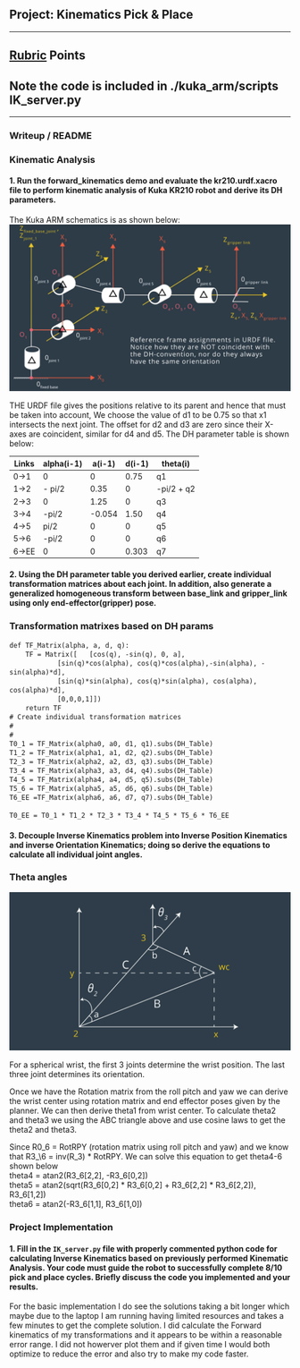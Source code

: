 ## Project: Kinematics Pick & Place

---




[//]: # (Image References)

[image1]: ./FK.png
[image2]: ./pic1.png
[image3]: ./misc_images/misc2.png

## [Rubric](https://review.udacity.com/#!/rubrics/972/view) Points
## Note the code is included in ./kuka\_arm/scripts IK_server.py


---
### Writeup / README



### Kinematic Analysis
#### 1. Run the forward_kinematics demo and evaluate the kr210.urdf.xacro file to perform kinematic analysis of Kuka KR210 robot and derive its DH parameters.

The Kuka ARM schematics is as shown below:
![alt text][image1]

THE URDF file gives the positions relative to its parent and hence that must be taken into account, We choose the value of d1 to be 0.75 so that x1 intersects the next joint. The offset for d2 and d3 are zero since their X-axes are coincident, similar for d4 and d5. The DH parameter table is shown below:

Links | alpha(i-1) | a(i-1) | d(i-1) | theta(i)
--- | --- | --- | --- | ---
0->1 | 0 | 0 | 0.75 | q1
1->2 | - pi/2 | 0.35 | 0 | -pi/2 + q2
2->3 | 0 | 1.25 | 0 | q3
3->4 |  -pi/2 | -0.054 | 1.50 | q4
4->5 | pi/2 | 0 | 0 | q5
5->6 | -pi/2 | 0 | 0 | q6
6->EE | 0 | 0 | 0.303 | q7



#### 2. Using the DH parameter table you derived earlier, create individual transformation matrices about each joint. In addition, also generate a generalized homogeneous transform between base_link and gripper_link using only end-effector(gripper) pose.
### Transformation matrixes based on DH params
	def TF_Matrix(alpha, a, d, q):
		TF = Matrix([	[cos(q), -sin(q), 0, a],
				[sin(q)*cos(alpha), cos(q)*cos(alpha),-sin(alpha), -sin(alpha)*d],
				[sin(q)*sin(alpha), cos(q)*sin(alpha), cos(alpha), cos(alpha)*d],
				[0,0,0,1]])
		return TF
	# Create individual transformation matrices
	#
	#
	T0_1 = TF_Matrix(alpha0, a0, d1, q1).subs(DH_Table)	
	T1_2 = TF_Matrix(alpha1, a1, d2, q2).subs(DH_Table)	
	T2_3 = TF_Matrix(alpha2, a2, d3, q3).subs(DH_Table)	
	T3_4 = TF_Matrix(alpha3, a3, d4, q4).subs(DH_Table)	
	T4_5 = TF_Matrix(alpha4, a4, d5, q5).subs(DH_Table)	
	T5_6 = TF_Matrix(alpha5, a5, d6, q6).subs(DH_Table)	
	T6_EE =TF_Matrix(alpha6, a6, d7, q7).subs(DH_Table)

	T0_EE = T0_1 * T1_2 * T2_3 * T3_4 * T4_5 * T5_6 * T6_EE	



#### 3. Decouple Inverse Kinematics problem into Inverse Position Kinematics and inverse Orientation Kinematics; doing so derive the equations to calculate all individual joint angles.


### Theta angles

![alt text][image2]  

For a spherical wrist, the first 3 joints determine the wrist position. The last three joint determines its orientation. 

Once we have the Rotation matrix from the roll pitch and yaw we can derive the wrist center using rotation matrix and end effector poses given by the planner. 
We can then derive theta1 from wrist center. 
To calculate theta2 and theta3 we using the ABC triangle above and use cosine laws to get the theta2 and theta3.  

Since R0\_6 = RotRPY (rotation matrix using roll pitch and yaw) and we know that R3_\6 = inv(R\_3) * RotRPY. We can solve this equation to get theta4-6 shown below  	
theta4 = atan2(R3\_6[2,2], -R3\_6[0,2])  
theta5 = atan2(sqrt(R3\_6[0,2] * R3\_6[0,2] + R3\_6[2,2] * R3\_6[2,2]), R3\_6[1,2])  
theta6 = atan2(-R3\_6[1,1], R3\_6[1,0])

### Project Implementation

#### 1. Fill in the `IK_server.py` file with properly commented python code for calculating Inverse Kinematics based on previously performed Kinematic Analysis. Your code must guide the robot to successfully complete 8/10 pick and place cycles. Briefly discuss the code you implemented and your results. 


For the basic implementation I do see the solutions taking a bit longer which maybe due to the laptop I am running having limited resources and takes a few minutes to get the complete solution. I did calculate the Forward kinematics of my transformations and it appears to be within a reasonable error range. I did not howerver plot them and if given time I would both optimize to reduce the error and also try to make my code faster.



